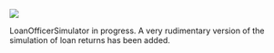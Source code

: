 ![](https://db-feed.s3.amazonaws.com/legacy/Screen_Shot_2016-08-31_at_2_01_17_PM-1472666551443.png)

LoanOfficerSimulator in progress. A very rudimentary version of the simulation of loan returns has been added.
